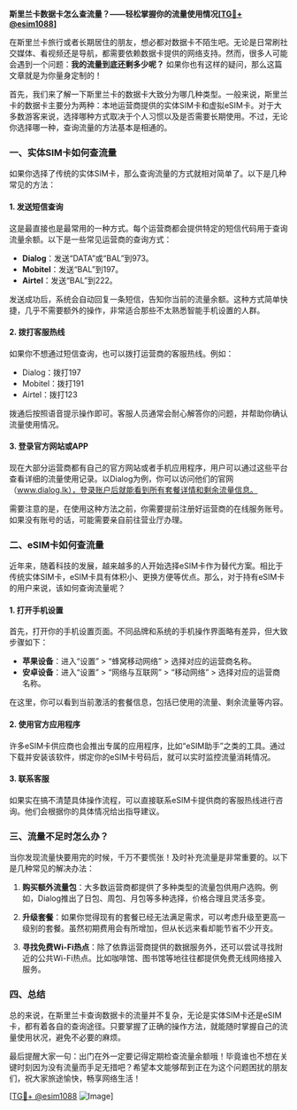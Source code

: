 **斯里兰卡数据卡怎么查流量？——轻松掌握你的流量使用情况[[TG💪+ @esim1088](https://t.me/s/esim1088)]**

在斯里兰卡旅行或者长期居住的朋友，想必都对数据卡不陌生吧。无论是日常刷社交媒体、看视频还是导航，都需要依赖数据卡提供的网络支持。然而，很多人可能会遇到一个问题：**我的流量到底还剩多少呢？** 如果你也有这样的疑问，那么这篇文章就是为你量身定制的！

首先，我们来了解一下斯里兰卡的数据卡大致分为哪几种类型。一般来说，斯里兰卡的数据卡主要分为两种：本地运营商提供的实体SIM卡和虚拟eSIM卡。对于大多数游客来说，选择哪种方式取决于个人习惯以及是否需要长期使用。不过，无论你选择哪一种，查询流量的方法基本是相通的。

### **一、实体SIM卡如何查流量**

如果你选择了传统的实体SIM卡，那么查询流量的方式就相对简单了。以下是几种常见的方法：

#### **1. 发送短信查询**
这是最直接也是最常用的一种方式。每个运营商都会提供特定的短信代码用于查询流量余额。以下是一些常见运营商的查询方式：

- **Dialog**：发送“DATA”或“BAL”到973。
- **Mobitel**：发送“BAL”到197。
- **Airtel**：发送“BAL”到222。

发送成功后，系统会自动回复一条短信，告知你当前的流量余额。这种方式简单快捷，几乎不需要额外的操作，非常适合那些不太熟悉智能手机设置的人群。

#### **2. 拨打客服热线**
如果你不想通过短信查询，也可以拨打运营商的客服热线。例如：
- Dialog：拨打197
- Mobitel：拨打191
- Airtel：拨打123

拨通后按照语音提示操作即可。客服人员通常会耐心解答你的问题，并帮助你确认流量使用情况。

#### **3. 登录官方网站或APP**
现在大部分运营商都有自己的官方网站或者手机应用程序，用户可以通过这些平台查看详细的流量使用记录。以Dialog为例，你可以访问他们的官网（www.dialog.lk），登录账户后就能看到所有套餐详情和剩余流量信息。

需要注意的是，在使用这种方法之前，你需要提前注册好运营商的在线服务账号。如果没有账号的话，可能需要亲自前往营业厅办理。

### **二、eSIM卡如何查流量**

近年来，随着科技的发展，越来越多的人开始选择eSIM卡作为替代方案。相比于传统实体SIM卡，eSIM卡具有体积小、更换方便等优点。那么，对于持有eSIM卡的用户来说，该如何查询流量呢？

#### **1. 打开手机设置**
首先，打开你的手机设置页面。不同品牌和系统的手机操作界面略有差异，但大致步骤如下：

- **苹果设备**：进入“设置” > “蜂窝移动网络” > 选择对应的运营商名称。
- **安卓设备**：进入“设置” > “网络与互联网” > “移动网络” > 选择对应的运营商名称。

在这里，你可以看到当前激活的套餐信息，包括已使用的流量、剩余流量等内容。

#### **2. 使用官方应用程序**
许多eSIM卡供应商也会推出专属的应用程序，比如“eSIM助手”之类的工具。通过下载并安装该软件，绑定你的eSIM卡号码后，就可以实时监控流量消耗情况。

#### **3. 联系客服**
如果实在搞不清楚具体操作流程，可以直接联系eSIM卡提供商的客服热线进行咨询。他们会根据你的具体情况给出指导建议。

### **三、流量不足时怎么办？**

当你发现流量快要用完的时候，千万不要慌张！及时补充流量是非常重要的。以下是几种常见的解决办法：

1. **购买额外流量包**：大多数运营商都提供了多种类型的流量包供用户选购。例如，Dialog推出了日包、周包、月包等多种选择，价格合理且灵活多变。
   
2. **升级套餐**：如果你觉得现有的套餐已经无法满足需求，可以考虑升级至更高一级别的套餐。虽然初期费用会有所增加，但从长远来看却能节省不少开支。

3. **寻找免费Wi-Fi热点**：除了依靠运营商提供的数据服务外，还可以尝试寻找附近的公共Wi-Fi热点。比如咖啡馆、图书馆等地往往都提供免费无线网络接入服务。

### **四、总结**

总的来说，在斯里兰卡查询数据卡的流量并不复杂，无论是实体SIM卡还是eSIM卡，都有着各自的查询途径。只要掌握了正确的操作方法，就能随时掌握自己的流量使用状况，避免不必要的麻烦。

最后提醒大家一句：出门在外一定要记得定期检查流量余额哦！毕竟谁也不想在关键时刻因为没有流量而手足无措吧？希望本文能够帮到正在为这个问题困扰的朋友们，祝大家旅途愉快，畅享网络生活！

[[TG💪+ @esim1088](https://t.me/s/esim1088) ![Image](https://i.postimg.cc/4NQfJmqS/Snipaste-2025-05-13-00-14-12.png)]